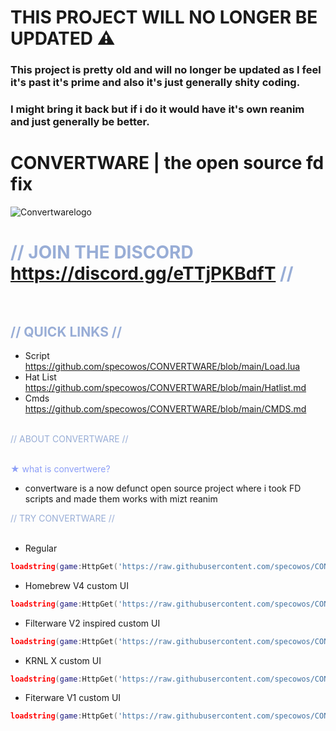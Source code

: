 # THIS PROJECT WILL NO LONGER BE UPDATED ⚠️
### This project is pretty old and will no longer be updated as I feel it's past it's prime and also it's just generally shity coding.
### I might bring it back but if i do it would have it's own reanim and just generally be better.

# CONVERTWARE | the open source fd fix
![Convertwarelogo](https://github.com/specowos/CONVERTWARE/raw/main/Convertwarelogo.png)

# <span style="color:#98add6">// JOIN THE DISCORD https://discord.gg/eTTjPKBdfT //<span> <br /> <br />
<span style="color:#98add6">// QUICK LINKS //<span> 
-
- Script https://github.com/specowos/CONVERTWARE/blob/main/Load.lua
- Hat List https://github.com/specowos/CONVERTWARE/blob/main/Hatlist.md
- Cmds https://github.com/specowos/CONVERTWARE/blob/main/CMDS.md
 <br /> <br /> 

<span style="color:#98add6">// ABOUT CONVERTWARE //<span> <br /> <br />

<span style="color:#8c9ef7">★ what is convertwere?</span> <br />
- convertware is a now defunct open source project where i took FD scripts and made them works with mizt reanim

<span style="color:#98add6">// TRY CONVERTWARE //<span> <br /> <br />
- Regular
```lua
loadstring(game:HttpGet('https://raw.githubusercontent.com/specowos/CONVERTWARE/main/UI/main.lua',true))()
```

- Homebrew V4 custom UI
```lua
loadstring(game:HttpGet('https://raw.githubusercontent.com/specowos/CONVERTWARE/main/UI/homebrew%20ui.lua',true))()
```

- Filterware V2 inspired custom UI
```lua
loadstring(game:HttpGet('https://raw.githubusercontent.com/specowos/CONVERTWARE/main/UI/filterware%20v2%20ui.lua',true))()
```

- KRNL X custom UI
```lua
loadstring(game:HttpGet('https://raw.githubusercontent.com/specowos/CONVERTWARE/main/UI/krnl%20x.lua',true))()
```

- Fiterware V1 custom UI
```lua
loadstring(game:HttpGet('https://raw.githubusercontent.com/specowos/CONVERTWARE/main/UI/filterware%20ui.lua',true))()
```
